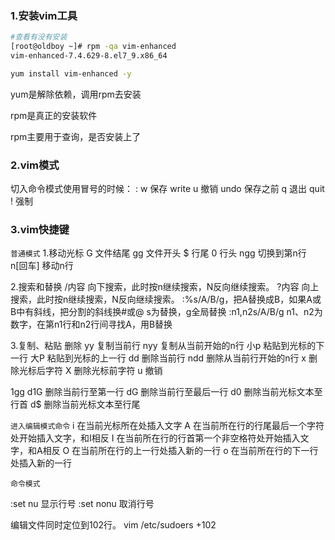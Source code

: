 ### 1.安装vim工具

```bash
#查看有没有安装
[root@oldboy ~]# rpm -qa vim-enhanced
vim-enhanced-7.4.629-8.el7_9.x86_64

yum install vim-enhanced -y
```



yum是解除依赖，调用rpm去安装

rpm是真正的安装软件

rpm主要用于查询，是否安装上了

### 2.vim模式

切入命令模式使用冒号的时候：
:
w 保存  write
u 撤销  undo  保存之前
q 退出  quit
! 强制  

### 3.vim快捷键

`普通模式`
1.移动光标
G  文件结尾
gg 文件开头
$  行尾
0  行头
ngg     切换到第n行
n[回车] 移动n行

2.搜索和替换
/内容 向下搜索，此时按n继续搜索，N反向继续搜索。
?内容 向上搜索，此时按n继续搜索，N反向继续搜索。
:%s/A/B/g，把A替换成B，如果A或B中有斜线，把分割的斜线换#或@
   s为替换，g全局替换
:n1,n2s/A/B/g	n1、n2为数字，在第n1行和n2行间寻找A，用B替换

3.复制、粘贴 删除
yy  复制当前行
nyy 复制从当前开始的n行
小p   粘贴到光标的下一行
大P   粘贴到光标的上一行
dd  删除当前行
ndd 删除从当前行开始的n行
x   删除光标后字符
X   删除光标前字符
u   撤销

1gg  d1G 删除当前行至第一行
dG	删除当前行至最后一行
d0	删除当前光标文本至行首
d$	删除当前光标文本至行尾

`进入编辑模式命令`
i	在当前光标所在处插入文字
A	在当前所在行的行尾最后一个字符处开始插入文字，和I相反
I	在当前所在行的行首第一个非空格符处开始插入文字，和A相反
O	在当前所在行的上一行处插入新的一行
o	在当前所在行的下一行处插入新的一行

`命令模式`

:set nu   显示行号
:set nonu 取消行号

编辑文件同时定位到102行。
vim /etc/sudoers +102